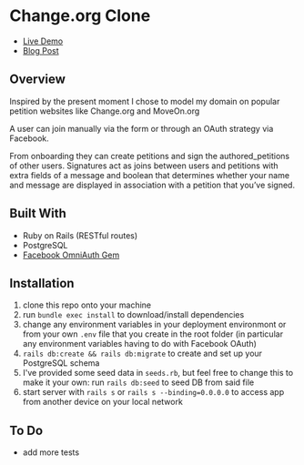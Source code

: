 # Change.org Clone

- [Live Demo](https://change-clone-demo.herokuapp.com)
- [Blog Post](https://danfoley.dev/ruby-on-rails-change-org/)

## Overview
Inspired by the present moment I chose to model my domain on popular petition websites like Change.org and MoveOn.org

A user can join manually via the form or through an OAuth strategy via Facebook.

From onboarding they can create petitions and sign the authored_petitions of other users. Signatures act as joins between users and petitions with extra fields of a message and boolean that determines whether your name and message are displayed in association with a petition that you’ve signed.

## Built With
- Ruby on Rails (RESTful routes)
- PostgreSQL
- [Facebook OmniAuth Gem](https://github.com/simi/omniauth-facebook)

## Installation

1. clone this repo onto your machine
1. run ```bundle exec install``` to download/install dependencies
1. change any environment variables in your deployment environmont or from your own ```.env``` file that you create in the root folder (in particular any environment variables having to do with Facebook OAuth)
1. ```rails db:create && rails db:migrate``` to create and set up your PostgreSQL schema
1. I've provided some seed data in ```seeds.rb```, but feel free to change this to make it your own: run ```rails db:seed``` to seed DB from said file
1. start server with ```rails s``` or ```rails s --binding=0.0.0.0``` to access app from another device on your local network

## To Do
- add more tests
